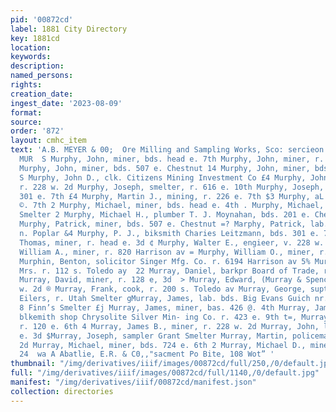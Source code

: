 ```yaml
---
pid: '00872cd'
label: 1881 City Directory
key: 1881cd
location: 
keywords: 
description: 
named_persons: 
rights: 
creation_date: 
ingest_date: '2023-08-09'
format: 
source: 
order: '872'
layout: cmhc_item
text: 'A.B. MEYER & 00;  Ore Milling and Sampling Works, Sco: sercieon a j MUR 224
  MUR  S Murphy, John, miner, bds. head e. 7th Murphy, John, miner, r. head e. 4th
  Murphy, John, miner, bds. 507 e. Chestnut 14 Murphy, John, miner, bds. 815 w. Elm
  S Murphy, John D., clk. Citizens Mining Investment Co £4 Murphy, John N_) prospector,
  r. 228 w. 2d Murphy, Joseph, smelter, r. 616 e. 10th Murphy, Joseph, miner, bds.
  301 e. 7th £4 Murphy, Martin J., mining, r. 226 e. 7th $3 Murphy, aL Mrs., vr. 226
  ©. 7th 2 Murphy, Michael, miner, bds. head e. 4th . Murphy, Michael, sampler Grant
  Smelter 2 Murphy, Michael H., plumber T. J. Moynahan, bds. 201 e. Chest} nut  =®
  Murphy, Patrick, miner, bds. 507 e. Chestnut =? Marphy, Patrick, lab. bds. 1201
  n. Poplar &4 Murphy, P. J., biksmith Charies Leitzmann, bds. 301 e. 7th Q¢ Murphy,
  Thomas, miner, r. head e. 3d ¢ Murphy, Walter E., engieer, v. 228 w. 2d a2! Murphy,
  William A., miner, r. 820 Harrison av = Murphy, William O., miner, r. 606 e. 7th  A  a  5
  Murphin, Benton, solicitor Singer Mfg. Co. r. 6194 Harrison av 5% Murray, Annie
  Mrs. r. 112 s. Toledo ay  22 Murray, Daniel, barkpr Board of Trade, r. 116 w. 4th  =
  Murray, David, miner, r. 128 e, 3d  > Murray, Edward, (Murray & Spencer) r. 108
  w. 2d ® Murray, Frank, cook, r. 200 s. Toledo av Murray, George, supt. Billing &
  Eilers, r. Utah Smelter gMurray, James, lab. bds. Big Evans Guich nr. Cummings &
  8 Finn’s Smelter £j Murray, James, miner, bas. 426 @. 4th Murray, James, foreman
  blkemith shop Chrysolite Silver Min- ing Co. r. 423 e. 9th t=, Murray, James, printer,
  r. 120 e. 6th 4 Murray, James B., miner, r. 228 w. 2d Murray, John, lab. bds. 139
  e. 3d $Murray, Joseph, sampler Grant Smelter Murray, Martin, policeman, r. 108 w.
  2d Murray, Michael, miner, bds. 724 e. 6th 2 Murray, Michael D., miner, r. 228 w.
  24  wa A Abatlie, E.R. & C0,,"sacment Po Bite, 108 Wot” '
thumbnail: "/img/derivatives/iiif/images/00872cd/full/250,/0/default.jpg"
full: "/img/derivatives/iiif/images/00872cd/full/1140,/0/default.jpg"
manifest: "/img/derivatives/iiif/00872cd/manifest.json"
collection: directories
---
```

